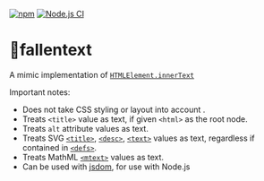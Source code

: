 [![npm](https://img.shields.io/npm/v/fallentext)](https://www.npmjs.com/package/fallentext)
[![Node.js CI](https://github.com/jccr/fallentext/workflows/Node.js%20CI/badge.svg)](https://github.com/jccr/fallentext/actions?query=workflow%3A%22Node.js+CI%22)

# 🍂fallentext
A mimic implementation of [`HTMLElement.innerText`](https://developer.mozilla.org/en-US/docs/Web/API/HTMLElement/innerText) 

Important notes:
- Does not take CSS styling or layout into account .
- Treats `<title>` value as text, if given `<html>` as the root node.
- Treats `alt` attribute values as text.
- Treats SVG [`<title>`](https://developer.mozilla.org/en-US/docs/Web/SVG/Element/title), [`<desc>`](https://developer.mozilla.org/en-US/docs/Web/SVG/Element/desc), [`<text>`](https://developer.mozilla.org/en-US/docs/Web/SVG/Element/text) values as text, regardless if contained in [`<defs>`](https://developer.mozilla.org/en-US/docs/Web/SVG/Element/defs).
- Treats MathML [`<mtext>`](https://developer.mozilla.org/en-US/docs/Web/MathML/Element/mtext) values as text.
- Can be used with [jsdom](https://github.com/jsdom/jsdom), for use with Node.js

